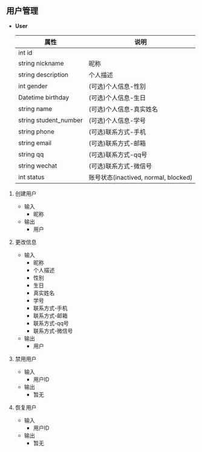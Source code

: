 ## 用户管理
- **User**

   |属性|说明|
   |---|---|
   |int id | |
   |string nickname | 昵称 |
   |string description | 个人描述 |
   |int gender | (可选)个人信息-性别 |
   |Datetime birthday | (可选)个人信息-生日 |
   |string name | (可选)个人信息-真实姓名 |
   |string student_number | (可选)个人信息-学号 |
   |string phone | (可选)联系方式-手机 |
   |string email | (可选)联系方式-邮箱 |
   |string qq | (可选)联系方式-qq号 |
   |string wechat | (可选)联系方式-微信号 |
   |int status | 账号状态(inactived, normal, blocked) |

1. 创建用户
    - 输入
        - 昵称
    - 输出
        - 用户

2. 更改信息
    - 输入
        - 昵称
        - 个人描述
        - 性别
        - 生日
        - 真实姓名
        - 学号
        - 联系方式-手机
        - 联系方式-邮箱
        - 联系方式-qq号
        - 联系方式-微信号
    - 输出
        - 用户

3. 禁用用户
    - 输入
        - 用户ID
    - 输出
        - 暂无

4. 恢复用户
    - 输入
        - 用户ID
    - 输出
        - 暂无

